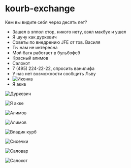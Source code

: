 kourb-exchange
==============
Кем вы видите себя через десять лет?

 - Зашел в эппол стор, никого нету, взял макбук и ушел
 - Я шучу как дуркевич
 - Советы по внедрению JFE от тов. Василя
 - Ты нам не интересна
 - Мой батя работает в бульбофсб
 - Красный алимов
 - Салокот
 - 7 (495) 224-22-22, спросить ванилифа
 - У нас нет возможности сообщить Льву
 - ![Иконка](http://vk.com/images/emoji/D83DDC36.png)
 - Я акке

![Дуркевич](http://cs417320.vk.me/v417320619/8167/1i2vOzqS860.jpg)

![Я акке](http://cs7002.vk.me/c310327/v310327071/a918/HMpWNUR0MAA.jpg)

![Алимов](http://cs7003.vk.me/c310129/v310129388/3115/7WbHcsn0wWw.jpg)

![Алимов](http://cs322417.vk.me/v322417388/424d/7znd_i0lDtk.jpg)

![Владик курб](http://cs7002.vk.me/c413328/v413328954/7445/KTWZF553GSY.jpg)

![Сисечки](http://cs311130.vk.me/v311130619/238a/MkzGlb-M-fQ.jpg)

![Саловар](http://cs310828.vk.me/v310828222/5aae/3K-QDUivmZk.jpg)

![Салокот](http://cs7002.vk.me/c409016/v409016287/1cd8/ZPQybCOsMHA.jpg)

